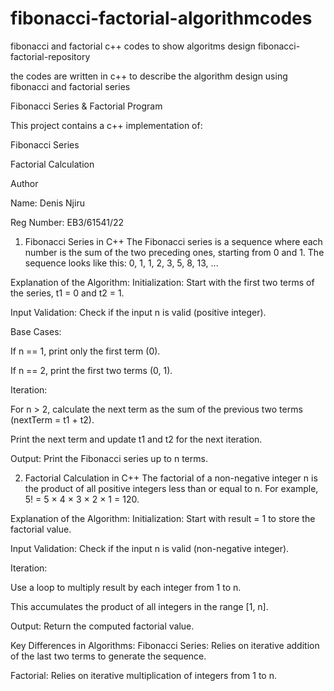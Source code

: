 # fibonacci-factorial-algorithmcodes
fibonacci and factorial c++ codes to show algoritms design
fibonacci-factorial-repository 

the codes are written in c++ to describe the algorithm design using fibonacci and factorial series 

Fibonacci Series & Factorial Program 

This project contains a c++ implementation of: 

Fibonacci Series 

Factorial Calculation 

Author 

Name: Denis Njiru 

Reg Number: EB3/61541/22 


1. Fibonacci Series in C++
The Fibonacci series is a sequence where each number is the sum of the two preceding ones, starting from 0 and 1. The sequence looks like this: 0, 1, 1, 2, 3, 5, 8, 13, ...

Explanation of the Algorithm:
Initialization: Start with the first two terms of the series, t1 = 0 and t2 = 1.

Input Validation: Check if the input n is valid (positive integer).

Base Cases:

If n == 1, print only the first term (0).

If n == 2, print the first two terms (0, 1).

Iteration:

For n > 2, calculate the next term as the sum of the previous two terms (nextTerm = t1 + t2).

Print the next term and update t1 and t2 for the next iteration.

Output: Print the Fibonacci series up to n terms.


2. Factorial Calculation in C++
The factorial of a non-negative integer n is the product of all positive integers less than or equal to n. For example, 5! = 5 × 4 × 3 × 2 × 1 = 120.

Explanation of the Algorithm:
Initialization: Start with result = 1 to store the factorial value.

Input Validation: Check if the input n is valid (non-negative integer).

Iteration:

Use a loop to multiply result by each integer from 1 to n.

This accumulates the product of all integers in the range [1, n].

Output: Return the computed factorial value.

Key Differences in Algorithms:
Fibonacci Series: Relies on iterative addition of the last two terms to generate the sequence.

Factorial: Relies on iterative multiplication of integers from 1 to n.
 
